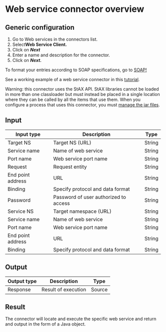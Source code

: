 # Web service connector overview

## Generic configuration

1. Go to Web services in the connectors list. 
2. Select**Web Service Client.**
3. Click on _**Next**_
4. Enter a name and description for the connector.
5. Click on _**Next.**_

To format your entries according to SOAP specifications, go to [SOAP!](http://www.w3.org/TR/soap12-part1/#intro)

See a working example of a web service connector in this [tutorial](web-service-tutorial.md).

Warning: this connector uses the StAX API. StAX libraries cannot be loaded in more than one classloader but must instead be placed in a single location where they can be called by all the items that use them. 
When you configure a process that uses this connector, you must [manage the jar files](manage-jar-files.md).

## Input

| Input type  | Description  | Type  | 
| ----------- | ------------ | ----- | 
| Target NS  | Target NS (URL)  | String  | 
| Service name  | Name of web service  | String  | 
| Port name  | Web service port name  | String  | 
| Request  | Request entity  | String  | 
| End point address  | URL  | String  | 
| Binding  | Specify protocol and data format  | String  | 
| Password  | Password of user authorized to access  | String  | 
| Service NS  | Target namespace (URL)  | String  | 
| Service name  | Name of web service  | String  |
| Port name  | Web service port name  | String  |
| End point address  | URL  | String  |
| Binding  | Specify protocol and data format  | String  | 

## Output
| Output type  | Description  | Type  |
| ------------ | ------------ | ----- |
| Response  | Result of execution  | Source  |

## Result

The connector will locate and execute the specific web service and return and output in the form of a Java object.
